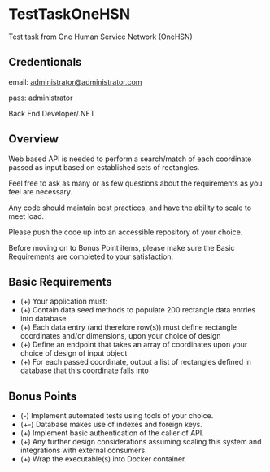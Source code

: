 # TestTaskOneHSN
Test task from One Human Service Network (OneHSN)

## Credentionals
email: administrator@administrator.com 

pass: administrator

Back End Developer/.NET
## Overview
Web based API is needed to perform a search/match of each coordinate passed as input based on established sets of rectangles.

Feel free to ask as many or as few questions about the requirements as you feel are necessary.

Any code should maintain best practices, and have the ability to scale to meet load.

Please push the code up into an accessible repository of your choice.

Before moving on to Bonus Point items, please make sure the Basic Requirements are completed to your satisfaction.

## Basic Requirements
- (+) Your application must:
- (+) Contain data seed methods to populate 200 rectangle data entries into database
- (+) Each data entry (and therefore row(s)) must define rectangle coordinates and/or dimensions, upon your choice of design
- (+) Define an endpoint that takes an array of coordinates upon your choice of design of input object
- (+) For each passed coordinate, output a list of rectangles defined in database that this coordinate falls into

## Bonus Points
- (-) Implement automated tests using tools of your choice.
- (+-) Database makes use of indexes and foreign keys.
- (+) Implement basic authentication of the caller of API.
- (+) Any further design considerations assuming scaling this system and integrations with external consumers.
- (+) Wrap the executable(s) into Docker container.

